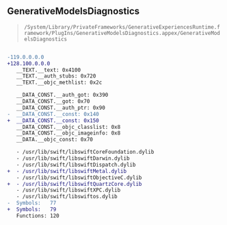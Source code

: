 ## GenerativeModelsDiagnostics

> `/System/Library/PrivateFrameworks/GenerativeExperiencesRuntime.framework/PlugIns/GenerativeModelsDiagnostics.appex/GenerativeModelsDiagnostics`

```diff

-119.0.0.0.0
+128.100.0.0.0
   __TEXT.__text: 0x4100
   __TEXT.__auth_stubs: 0x720
   __TEXT.__objc_methlist: 0x2c

   __DATA_CONST.__auth_got: 0x390
   __DATA_CONST.__got: 0x70
   __DATA_CONST.__auth_ptr: 0x90
-  __DATA_CONST.__const: 0x140
+  __DATA_CONST.__const: 0x150
   __DATA_CONST.__objc_classlist: 0x8
   __DATA_CONST.__objc_imageinfo: 0x8
   __DATA.__objc_const: 0x70

   - /usr/lib/swift/libswiftCoreFoundation.dylib
   - /usr/lib/swift/libswiftDarwin.dylib
   - /usr/lib/swift/libswiftDispatch.dylib
+  - /usr/lib/swift/libswiftMetal.dylib
   - /usr/lib/swift/libswiftObjectiveC.dylib
+  - /usr/lib/swift/libswiftQuartzCore.dylib
   - /usr/lib/swift/libswiftXPC.dylib
   - /usr/lib/swift/libswiftos.dylib
-  Symbols:   77
+  Symbols:   79
   Functions: 120
 

```
